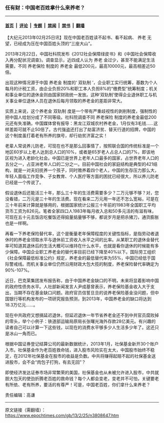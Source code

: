 ### 任有财：中国老百姓拿什么来养老？

---

#### [首页](../../../..?n3808647) &nbsp;|&nbsp; [评论](../../../../../epoch-comment?n3808647) &nbsp;|&nbsp; [专题](../../../../../epoch-special?n3808647) &nbsp;|&nbsp; [禁闻](../../../../../epoch-news?n3808647) &nbsp;|&nbsp; [禁书](../../../../../books?n3808647) &nbsp;|&nbsp; [翻墙](https://github.com/gfw-breaker/nogfw/blob/master/README.md?n3808647)


<div class="post_content" id="artbody" itemprop="articleBody">
 <!-- article content begin -->
 <p>
  【大纪元2013年02月25日讯】现在中国老百姓读不起书、看不起病、
  <ok href="https://www.epochtimes.com/gb/tag/%E5%85%BB%E8%80%81.html">
   养老
  </ok>
  无望，已经成为压在中国百姓头顶的“三座大山”。
 </p>
 <p>
  2013年2月22日，中国社科院发布《2012社会保障绿皮书》和《中国社会保障收入再分配状况调查》。调查显示，近四成人认为
  <ok href="https://www.epochtimes.com/gb/tag/%E5%85%BB%E8%80%81.html">
   养老
  </ok>
  金过少，甚至不能满足生活需要。不同
  <ok href="https://www.epochtimes.com/gb/tag/%E5%85%BB%E8%80%81%E4%BF%9D%E9%99%A9.html">
   养老保险
  </ok>
  制度的
  <ok href="https://www.epochtimes.com/gb/tag/%E5%85%BB%E8%80%81%E9%87%91.html">
   养老金
  </ok>
  最低200元，最高10000元，最高相差近50倍。
 </p>
 <p>
  出现这种情况源于中国
  <ok href="https://www.epochtimes.com/gb/tag/%E5%85%BB%E8%80%81%E9%87%91.html">
   养老金
  </ok>
  制度的‘
  <ok href="https://www.epochtimes.com/gb/tag/%E5%8F%8C%E8%BD%A8%E5%88%B6.html">
   双轨制
  </ok>
  ’，企业职工实行统筹，基数为个人每月的计税工资，由企业负担20%和职工本人负担8%的“缴费型”统筹制度；机关和事业单位的退休金则由国家财政统一发放。这种‘双轨制’使得企业退休职工与机关事业单位退休人员在退休后每月领取的养老金的差距非常大。
 </p>
 <p>
  实质上来说，这个养老金
  <ok href="https://www.epochtimes.com/gb/tag/%E5%8F%8C%E8%BD%A8%E5%88%B6.html">
   双轨制
  </ok>
  度是一个带有严重歧视性的剥削制度，强制性的把中国人给划分成了不同等级。社科院调查不同
  <ok href="https://www.epochtimes.com/gb/tag/%E5%85%BB%E8%80%81%E4%BF%9D%E9%99%A9.html">
   养老保险
  </ok>
  制度的养老金最低200元还有失准确，中国媒体曾有报导：黑龙江双城农村养老金，1月仅有3毛钱……这样差距可就不止50倍了。古代强盗还打出了劫富济贫、替天行道的招牌，中国的这个制度虽打着老有所养的旗号，却行劫贫济富之实！
 </p>
 <p>
  老辈人常说养儿防老，可现在也不是那么回事情了，按照联合国的传统标准是一个地区60岁以上老人达到总人口的10%，或者是65岁老人占总人口的7%，即该地区视为进入老龄化社会。中国已是世界上老年人口最多的国家，占世界老年人口的五分之一，占亚洲老年人口的二分之一。目前中国社会的家庭结构是典型的421结构，就是一对夫妇抚养一个孩子，同时赡养着四个老人，中国的生存压力那么大，年轻人面临工作竞争、子女教育、个人医疗等方面的困扰已经很大，所以养儿防老已经是一个传说了。
 </p>
 <p>
  假设退休后还能活三十年，那么三十年的生活费需要多少？二万元够不够？对，您没看错，二万元是三十年的生活费。现在看来二万元用一年还不怎么宽裕，可是在三十年前来计算就是够用的，根据国家统计公报三十年前的1983年全国职工平均货币工资为826元。笔者全家四口人1983年每月收入总和50多元活的有滋有味，可现在五十元去饭店吃餐饭还得掂量掂量够不够，都说岁月是把杀猪刀，通货膨胀也是一样啊。
 </p>
 <p>
  再看一下养老保险替代率，这个是衡量老年保障程度的关键性指标，是指劳动者退休时的养老金领取水平与退休前工资收入水平之间的比率。从某职工的退休金替代率可知道其退休后的生活大概可以维持在什么水平，也就是看你退休的时候能有多少保障。中国企业职工养老金的替代率目前已经下降至40%以下。国际劳工组织《社会保障最低标准公约》规定，养老金的最低替代率为55%，中国已经低于国际警戒线。而机关事业单位仍然沿用财政大包大揽的制度，养老保险替代率确定为90%-107%。
 </p>
 <p>
  近日，巴克莱集团发布报告称，由于中国养老金缺口的不明，未来将显着影响中国的政府性债务水平。人社部新闻发言人尹成基曾表示，养老保险基金收入大于支出，当期不存在基金缺口问题。政府官员信誓旦旦的说养老保险基金没问题，但中国银行等机构发布的一项研究报告预测，到2013年，中国养老金的缺口将达到18.3万亿元……。
 </p>
 <p>
  现在中共政府又想搞延迟退休，但延迟退休一年节省养老金还不到中共官员腐败掉的零头，举个小例子：铁道部运输局原局长张曙光海外存款28亿美元。有兴趣的读者自己可以计算一下这些钱，以现在的消费水平够多少人生活多少年了。这还只是冰山一角而已。
 </p>
 <p>
  根据中国证券登记结算公司的最新数据统计，2013年1月，社保基金新开30个账户入市。社保基金作为老百姓救命钱，进入股市风险实在太大，中国股市始终不稳定，在2012年社保基金在股市的收益是负数。中共将赚得起赔不起的社保基金送进股市，会不会“肉包子打狗，有去无回”？
 </p>
 <p>
  即使经济发达证券市场非常繁荣的美国，社保基金也从未被允许进入股市，中共就胆大包天的使劲折腾老百姓的救命钱？每个人都会变老，变老并不可怕，关键要老有所依、老有所养，要活的有尊严！可是，中国老百姓，你们拿什么来养老？
 </p>
 <p>
  责任编辑：高谦
 </p>
 <p>
  <!-- article content end -->
  <div id="below_article_ad">
  </div>
 </p>
</div>


---

原文链接（需翻墙）：https://www.epochtimes.com/gb/13/2/25/n3808647.htm